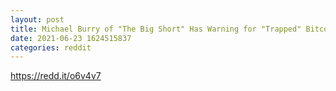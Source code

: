 ```yaml
--- 
layout: post 
title: Michael Burry of "The Big Short" Has Warning for "Trapped" Bitcoin Bulls 
date: 2021-06-23 1624515837 
categories: reddit 
--- 
```

https://redd.it/o6v4v7